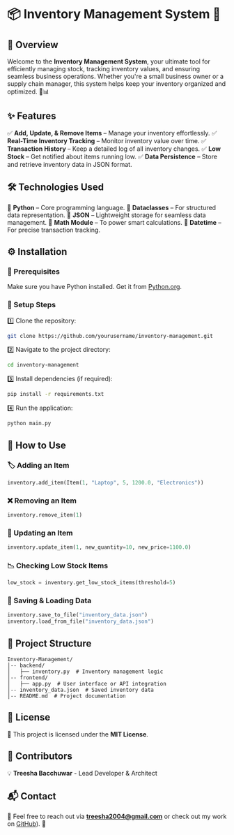 # 📦 Inventory Management System 🚀

## 🌟 Overview
Welcome to the **Inventory Management System**, your ultimate tool for efficiently managing stock, tracking inventory values, and ensuring seamless business operations. Whether you're a small business owner or a supply chain manager, this system helps keep your inventory organized and optimized. 🏬📊

## ✨ Features
✅ **Add, Update, & Remove Items** – Manage your inventory effortlessly.
✅ **Real-Time Inventory Tracking** – Monitor inventory value over time.
✅ **Transaction History** – Keep a detailed log of all inventory changes.
✅ **Low Stock** – Get notified about items running low.
✅ **Data Persistence** – Store and retrieve inventory data in JSON format.

## 🛠 Technologies Used
🔹 **Python** – Core programming language.
🔹 **Dataclasses** – For structured data representation.
🔹 **JSON** – Lightweight storage for seamless data management.
🔹 **Math Module** – To power smart calculations.
🔹 **Datetime** – For precise transaction tracking.

## ⚙️ Installation
### 📌 Prerequisites
Make sure you have Python installed. Get it from [Python.org](https://www.python.org/downloads/).

### 🚀 Setup Steps
1️⃣ Clone the repository:
   ```sh
   git clone https://github.com/yourusername/inventory-management.git
   ```
2️⃣ Navigate to the project directory:
   ```sh
   cd inventory-management
   ```
3️⃣ Install dependencies (if required):
   ```sh
   pip install -r requirements.txt
   ```
4️⃣ Run the application:
   ```sh
   python main.py
   ```

## 📖 How to Use
### 🏷 Adding an Item
```python
inventory.add_item(Item(1, "Laptop", 5, 1200.0, "Electronics"))
```

### ❌ Removing an Item
```python
inventory.remove_item(1)
```

### 🔄 Updating an Item
```python
inventory.update_item(1, new_quantity=10, new_price=1100.0)
```

### 📉 Checking Low Stock Items
```python
low_stock = inventory.get_low_stock_items(threshold=5)
```

### 💾 Saving & Loading Data
```python
inventory.save_to_file("inventory_data.json")
inventory.load_from_file("inventory_data.json")
```

## 📂 Project Structure
```
Inventory-Management/
│-- backend/
│   ├── inventory.py  # Inventory management logic
│-- frontend/
│   ├── app.py  # User interface or API integration
│-- inventory_data.json  # Saved inventory data
│-- README.md  # Project documentation
```

## 📜 License
🔖 This project is licensed under the **MIT License**.

## 👥 Contributors
💡 **Treesha Bacchuwar** - Lead Developer & Architect

## 📬 Contact
📧 Feel free to reach out via **treesha2004@gmail.com** or check out my work on [GitHub](https://github.com/TreeshaBacchuwar)). 🚀


